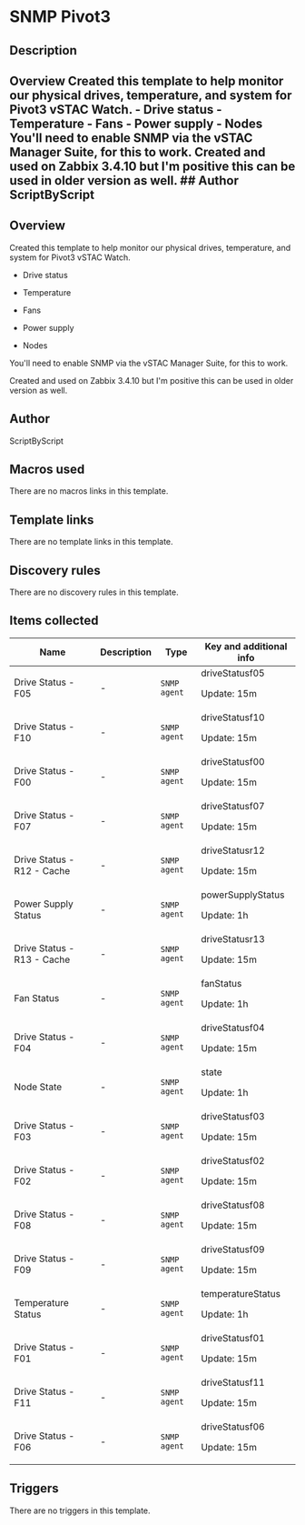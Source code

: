 # SNMP Pivot3

## Description

## Overview Created this template to help monitor our physical drives, temperature, and system for Pivot3 vSTAC Watch. - Drive status - Temperature - Fans - Power supply - Nodes You'll need to enable SNMP via the vSTAC Manager Suite, for this to work. Created and used on Zabbix 3.4.10 but I'm positive this can be used in older version as well. ## Author ScriptByScript 

## Overview

Created this template to help monitor our physical drives, temperature, and system for Pivot3 vSTAC Watch.


- Drive status


- Temperature


- Fans


- Power supply


- Nodes


You'll need to enable SNMP via the vSTAC Manager Suite, for this to work.


Created and used on Zabbix 3.4.10 but I'm positive this can be used in older version as well.



## Author

ScriptByScript

## Macros used

There are no macros links in this template.

## Template links

There are no template links in this template.

## Discovery rules

There are no discovery rules in this template.

## Items collected

|Name|Description|Type|Key and additional info|
|----|-----------|----|----|
|Drive Status - F05|<p>-</p>|`SNMP agent`|driveStatusf05<p>Update: 15m</p>|
|Drive Status - F10|<p>-</p>|`SNMP agent`|driveStatusf10<p>Update: 15m</p>|
|Drive Status - F00|<p>-</p>|`SNMP agent`|driveStatusf00<p>Update: 15m</p>|
|Drive Status - F07|<p>-</p>|`SNMP agent`|driveStatusf07<p>Update: 15m</p>|
|Drive Status - R12 - Cache|<p>-</p>|`SNMP agent`|driveStatusr12<p>Update: 15m</p>|
|Power Supply Status|<p>-</p>|`SNMP agent`|powerSupplyStatus<p>Update: 1h</p>|
|Drive Status - R13 - Cache|<p>-</p>|`SNMP agent`|driveStatusr13<p>Update: 15m</p>|
|Fan Status|<p>-</p>|`SNMP agent`|fanStatus<p>Update: 1h</p>|
|Drive Status - F04|<p>-</p>|`SNMP agent`|driveStatusf04<p>Update: 15m</p>|
|Node State|<p>-</p>|`SNMP agent`|state<p>Update: 1h</p>|
|Drive Status - F03|<p>-</p>|`SNMP agent`|driveStatusf03<p>Update: 15m</p>|
|Drive Status - F02|<p>-</p>|`SNMP agent`|driveStatusf02<p>Update: 15m</p>|
|Drive Status - F08|<p>-</p>|`SNMP agent`|driveStatusf08<p>Update: 15m</p>|
|Drive Status - F09|<p>-</p>|`SNMP agent`|driveStatusf09<p>Update: 15m</p>|
|Temperature Status|<p>-</p>|`SNMP agent`|temperatureStatus<p>Update: 1h</p>|
|Drive Status - F01|<p>-</p>|`SNMP agent`|driveStatusf01<p>Update: 15m</p>|
|Drive Status - F11|<p>-</p>|`SNMP agent`|driveStatusf11<p>Update: 15m</p>|
|Drive Status - F06|<p>-</p>|`SNMP agent`|driveStatusf06<p>Update: 15m</p>|
## Triggers

There are no triggers in this template.

